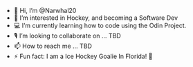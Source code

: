 - 👋 Hi, I’m @Narwhal20
- 👀 I’m interested in Hockey, and becoming a Software Dev
- 💻 I’m currently learning how to code using the Odin Project.
- 🎙️ I’m looking to collaborate on ... TBD
- 📫 How to reach me ... TBD
- ⚡ Fun fact: I am a Ice Hockey Goalie In Florida! 🏒

<!---
Narwhal20/Narwhal20 is a ✨ special ✨ repository because its `README.md` (this file) appears on your GitHub profile.
You can click the Preview link to take a look at your changes.
--->
